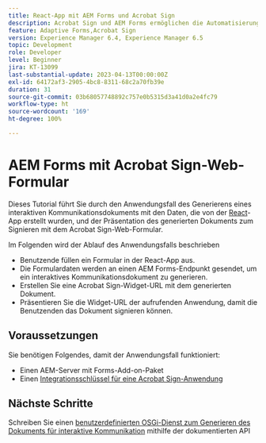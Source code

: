 ```yaml
---
title: React-App mit AEM Forms und Acrobat Sign
description: Acrobat Sign und AEM Forms ermöglichen die Automatisierung komplexer Transaktionen und die Einbeziehung legaler E-Signaturen als Teil einer nahtlosen digitalen Erfahrung.
feature: Adaptive Forms,Acrobat Sign
version: Experience Manager 6.4, Experience Manager 6.5
topic: Development
role: Developer
level: Beginner
jira: KT-13099
last-substantial-update: 2023-04-13T00:00:00Z
exl-id: 64172af3-2905-4bc8-8311-68c2a70fb39e
duration: 31
source-git-commit: 03b68057748892c757e0b5315d3a41d0a2e4fc79
workflow-type: ht
source-wordcount: '169'
ht-degree: 100%

---
```


# AEM Forms mit Acrobat Sign-Web-Formular


Dieses Tutorial führt Sie durch den Anwendungsfall des Generierens eines interaktiven Kommunikationsdokuments mit den Daten, die von der [React](https://react.dev/)-App erstellt wurden, und der Präsentation des generierten Dokuments zum Signieren mit dem Acrobat Sign-Web-Formular.

Im Folgenden wird der Ablauf des Anwendungsfalls beschrieben

* Benutzende füllen ein Formular in der React-App aus.
* Die Formulardaten werden an einen AEM Forms-Endpunkt gesendet, um ein interaktives Kommunikationsdokument zu generieren.
* Erstellen Sie eine Acrobat Sign-Widget-URL mit dem generierten Dokument.
* Präsentieren Sie die Widget-URL der aufrufenden Anwendung, damit die Benutzenden das Dokument signieren können.

## Voraussetzungen

Sie benötigen Folgendes, damit der Anwendungsfall funktioniert:

* Einen AEM-Server mit Forms-Add-on-Paket
* Einen [Integrationsschlüssel für eine Acrobat Sign-Anwendung](https://helpx.adobe.com/sign/kb/how-to-create-an-integration-key.html)

## Nächste Schritte

Schreiben Sie einen [benutzerdefinierten OSGi-Dienst zum Generieren des Dokuments für interaktive Kommunikation](./create-ic-document.md) mithilfe der dokumentierten API
